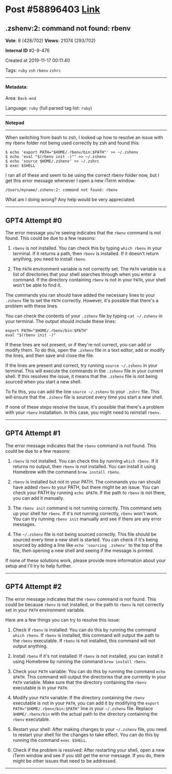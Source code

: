
# Post \#58896403 [Link](https://stackoverflow.com/questions/58896403/)

## .zshenv:2: command not found: rbenv

**Vote**: 8 (428/702) **Views**: 21074 (293/702) 

**Internal ID** \#2-9-476

Created at 2019-11-17 00:11:40

Tags: `ruby` `zsh` `rbenv` `zshrc`

----------

#### Metadata:

Area: `Back-end`

Language: `ruby` (full parsed tag list: `ruby`)

----------

**Notepad**


----------

When switching from bash to zsh, I looked up how to resolve an issue with my rbenv folder not being used correctly by zsh and found this: 

```
$ echo 'export PATH="$HOME/.rbenv/bin:$PATH"' >> ~/.zshenv
$ echo 'eval "$(rbenv init -)"' >> ~/.zshenv
$ echo 'source $HOME/.zshenv' >> ~/.zshrc
$ exec $SHELL
```


I ran all of these and seem to be using the correct rbenv folder now, but I get this error message whenever I open a new iTerm window: 

```
/Users/myname/.zshenv:2: command not found: rbenv
```


What am I doing wrong? Any help would be very appreciated.


----------
        
## GPT4 Attempt \#0

The error message you're seeing indicates that the `rbenv` command is not found. This could be due to a few reasons:

1. `rbenv` is not installed. You can check this by typing `which rbenv` in your terminal. If it returns a path, then `rbenv` is installed. If it doesn't return anything, you need to install `rbenv`.

2. The `PATH` environment variable is not correctly set. The `PATH` variable is a list of directories that your shell searches through when you enter a command. If the directory containing `rbenv` is not in your `PATH`, your shell won't be able to find it. 

The commands you ran should have added the necessary lines to your `.zshenv` file to set the `PATH` correctly. However, it's possible that there's a problem with these lines. 

You can check the contents of your `.zshenv` file by typing `cat ~/.zshenv` in your terminal. The output should include these lines:

```
export PATH="$HOME/.rbenv/bin:$PATH"
eval "$(rbenv init -)"
```

If these lines are not present, or if they're not correct, you can add or modify them. To do this, open the `.zshenv` file in a text editor, add or modify the lines, and then save and close the file. 

If the lines are present and correct, try running `source ~/.zshenv` in your terminal. This will execute the commands in the `.zshenv` file in your current shell. If this resolves the issue, it means that the `.zshenv` file is not being sourced when you start a new shell. 

To fix this, you can add the line `source ~/.zshenv` to your `.zshrc` file. This will ensure that the `.zshenv` file is sourced every time you start a new shell. 

If none of these steps resolve the issue, it's possible that there's a problem with your `rbenv` installation. In this case, you might need to reinstall `rbenv`.

--------

## GPT4 Attempt \#1

The error message indicates that the `rbenv` command is not found. This could be due to a few reasons:

1. `rbenv` is not installed. You can check this by running `which rbenv`. If it returns no output, then `rbenv` is not installed. You can install it using Homebrew with the command `brew install rbenv`.

2. `rbenv` is installed but not in your PATH. The commands you ran should have added `rbenv` to your PATH, but there might be an issue. You can check your PATH by running `echo $PATH`. If the path to `rbenv` is not there, you can add it manually.

3. The `rbenv init` command is not running correctly. This command sets up your shell for `rbenv`. If it's not running correctly, `rbenv` won't work. You can try running `rbenv init` manually and see if there are any error messages.

4. The `~/.zshenv` file is not being sourced correctly. This file should be sourced every time a new shell is started. You can check if it's being sourced by adding a line like `echo 'sourcing .zshenv'` to the top of the file, then opening a new shell and seeing if the message is printed.

If none of these solutions work, please provide more information about your setup and I'll try to help further.

--------

## GPT4 Attempt \#2

The error message indicates that the `rbenv` command is not found. This could be because `rbenv` is not installed, or the path to `rbenv` is not correctly set in your `PATH` environment variable.

Here are a few things you can try to resolve this issue:

1. Check if `rbenv` is installed: You can do this by running the command `which rbenv`. If `rbenv` is installed, this command will output the path to the `rbenv` executable. If `rbenv` is not installed, this command will not output anything.

2. Install `rbenv` if it's not installed: If `rbenv` is not installed, you can install it using Homebrew by running the command `brew install rbenv`.

3. Check your `PATH` variable: You can do this by running the command `echo $PATH`. This command will output the directories that are currently in your `PATH` variable. Make sure that the directory containing the `rbenv` executable is in your `PATH`.

4. Modify your `PATH` variable: If the directory containing the `rbenv` executable is not in your `PATH`, you can add it by modifying the `export PATH="$HOME/.rbenv/bin:$PATH"` line in your `~/.zshenv` file. Replace `$HOME/.rbenv/bin` with the actual path to the directory containing the `rbenv` executable.

5. Restart your shell: After making changes to your `~/.zshenv` file, you need to restart your shell for the changes to take effect. You can do this by running the command `exec $SHELL`.

6. Check if the problem is resolved: After restarting your shell, open a new iTerm window and see if you still get the error message. If you do, there might be other issues that need to be addressed.

--------
